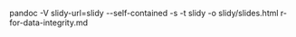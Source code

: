 pandoc -V slidy-url=slidy --self-contained -s -t slidy -o slidy/slides.html r-for-data-integrity.md
